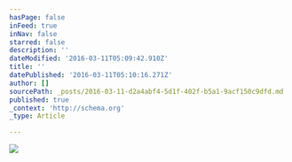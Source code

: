 ```yaml
---
hasPage: false
inFeed: true
inNav: false
starred: false
description: ''
dateModified: '2016-03-11T05:09:42.910Z'
title: ''
datePublished: '2016-03-11T05:10:16.271Z'
author: []
sourcePath: _posts/2016-03-11-d2a4abf4-5d1f-402f-b5a1-9acf150c9dfd.md
published: true
_context: 'http://schema.org'
_type: Article

---
```

![](https://the-grid-user-content.s3-us-west-2.amazonaws.com/f23cd79a-9281-4de2-99bd-11ca306fce71.jpg)